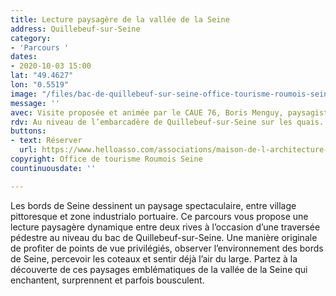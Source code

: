 ```yaml
---
title: Lecture paysagère de la vallée de la Seine
address: Quillebeuf-sur-Seine
category:
- 'Parcours '
dates:
- 2020-10-03 15:00
lat: "49.4627"
lon: "0.5519"
image: "/files/bac-de-quillebeuf-sur-seine-office-tourisme-roumois-seine.jpg"
message: ''
avec: Visite proposée et animée par le CAUE 76, Boris Menguy, paysagiste-urbaniste.
rdv: Au niveau de l’embarcadère de Quillebeuf-sur-Seine sur les quais.
buttons:
- text: Réserver
  url: https://www.helloasso.com/associations/maison-de-l-architecture-de-normandie-le-forum/evenements/lecture-paysagere-de-la-vallee-de-la-seine
copyright: Office de tourisme Roumois Seine
countinuousdate: ''

---
```

Les bords de Seine dessinent un paysage spectaculaire, entre village pittoresque et zone industrialo portuaire. Ce parcours vous propose une lecture paysagère dynamique entre deux rives à l’occasion d’une traversée pédestre au niveau du bac de Quillebeuf-sur-Seine. Une manière originale de profiter de points de vue privilégiés, observer l’environnement des bords de Seine, percevoir les coteaux et sentir déjà l’air du large. Partez à la découverte de ces paysages emblématiques de la vallée de la Seine qui enchantent, surprennent et parfois bousculent.